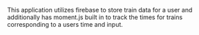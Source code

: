 This application utilizes firebase to store train data for a user and additionally has moment.js built in to track the times for trains corresponding to a users time and input.
